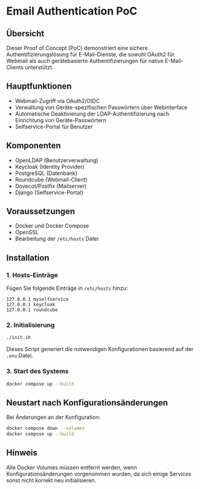 # Email Authentication PoC

## Übersicht
Dieser Proof of Concept (PoC) demonstriert eine sichere Authentifizierungslösung für E-Mail-Dienste, die sowohl OAuth2 für Webmail als auch gerätebasierte Authentifizierungen für native E-Mail-Clients unterstützt.

## Hauptfunktionen
- Webmail-Zugriff via OAuth2/OIDC
- Verwaltung von Geräte-spezifischen Passwörtern über Webinterface
- Automatische Deaktivierung der LDAP-Authentifizierung nach Einrichtung von Geräte-Passwörtern
- Selfservice-Portal für Benutzer

## Komponenten
- OpenLDAP (Benutzerverwaltung)
- Keycloak (Identity Provider)
- PostgreSQL (Datenbank)
- Roundcube (Webmail-Client)
- Dovecot/Postfix (Mailserver)
- Django (Selfservice-Portal)
## Voraussetzungen
- Docker und Docker Compose
- OpenSSL
- Bearbeitung der `/etc/hosts` Datei

## Installation

### 1. Hosts-Einträge
Fügen Sie folgende Einträge in `/etc/hosts` hinzu:
```
127.0.0.1 myselfservice
127.0.0.1 keycloak
127.0.0.1 roundcube
```

### 2. Initialisierung
```bash
./init.sh
```
Dieses Script generiert die notwendigen Konfigurationen basierend auf der `.env` Datei.

### 3. Start des Systems
```bash
docker compose up --build
```

## Neustart nach Konfigurationsänderungen
Bei Änderungen an der Konfiguration:
```bash
docker compose down --volumes
docker compose up --build
```

## Hinweis
Alle Docker Volumes müssen entfernt werden, wenn Konfigurationsänderungen vorgenommen wurden, da sich einige Services sonst nicht korrekt neu initialisieren.
